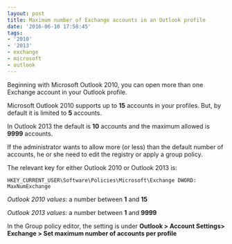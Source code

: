 ```yaml
---
layout: post
title: Maximum number of Exchange accounts in an Outlook profile
date: '2016-06-10 17:58:45'
tags:
- '2010'
- '2013'
- exchange
- microsoft
- outlook
---
```


Beginning with Microsoft Outlook 2010, you can open more than one Exchange account in your Outlook profile.

Microsoft Outlook 2010 supports up to **15** accounts in your profiles. But, by default it is limited to **5** accounts.

In Outlook 2013 the default is **10** accounts and the maximum allowed is **9999** accounts.

If the administrator wants to allow more (or less) than the default number of accounts, he or she need to edit the registry or apply a group policy.

The relevant key for either Outlook 2010 or Outlook 2013 is:

`HKEY_CURRENT_USER\Software\Policies\Microsoft\Exchange
DWORD: MaxNumExchange`

_Outlook 2010 values_: a number between **1** and **15**

_Outlook 2013 values_: a number between **1** and **9999**

In the Group policy editor, the setting is under **Outlook \> Account Settings\> Exchange \> Set maximum number of accounts per profile**

<!--kg-card-end: markdown-->